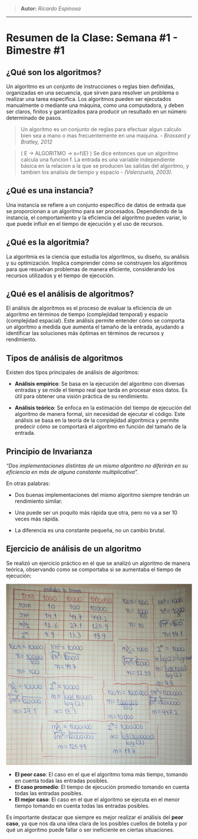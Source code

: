 > **Autor:** *Ricardo Espinosa*
---
# Resumen de la Clase: Semana #1 - Bimestre #1

## ¿Qué son los algoritmos?
Un algoritmo es un conjunto de instrucciones o reglas bien definidas, organizadas en una secuencia, que sirven para resolver un problema o realizar una tarea específica. Los algoritmos pueden ser ejecutados manualmente o mediante una máquina, como una computadora, y deben ser claros, finitos y garantizados para producir un resultado en un número determinado de pasos.

> Un algoritmo es un conjunto de reglas para efectuar algun calculo bien sea a mano o mas frecuentemente en una maquina. *- Brassard y Bratley, 2012*

> ( E -> ALGORITMO ->  s=f(E) ) Se dice entonces que un algoritmo calcula una funcion f. La entrada es una variable independiente básica en la relacion a la que se producen las salidas del algoritmo, y tambien los analisis de tiempo y espacio *- (Valenzuela, 2003)*.

## ¿Qué es una instancia?
Una instancia se refiere a un conjunto específico de datos de entrada que se proporcionan a un algoritmo para ser procesados. Dependiendo de la instancia, el comportamiento y la eficiencia del algoritmo pueden variar, lo que puede influir en el tiempo de ejecución y el uso de recursos.

## ¿Qué es la algoritmia?
La algoritmia es la ciencia que estudia los algoritmos, su diseño, su análisis y su optimización. Implica comprender cómo se construyen los algoritmos para que resuelvan problemas de manera eficiente, considerando los recursos utilizados y el tiempo de ejecución.

## ¿Qué es el análisis de algoritmos?
El análisis de algoritmos es el proceso de evaluar la eficiencia de un algoritmo en términos de tiempo (complejidad temporal) y espacio (complejidad espacial). Este análisis permite entender cómo se comporta un algoritmo a medida que aumenta el tamaño de la entrada, ayudando a identificar las soluciones más óptimas en términos de recursos y rendimiento.

## Tipos de análisis de algoritmos
Existen dos tipos principales de análisis de algoritmos:

- **Análisis empírico**: Se basa en la ejecución del algoritmo con diversas entradas y se mide el tiempo real que tarda en procesar esos datos. Es útil para obtener una visión práctica de su rendimiento.
  
- **Análisis teórico**: Se enfoca en la estimación del tiempo de ejecución del algoritmo de manera formal, sin necesidad de ejecutar el código. Este análisis se basa en la teoría de la complejidad algorítmica y permite predecir cómo se comportará el algoritmo en función del tamaño de la entrada.

## Principio de Invarianza
*“Dos implementaciones distintas
de un mismo algoritmo no diferirán en su eficiencia en más
de alguna constante multiplicativa”.*

En otras palabras:

- Dos buenas implementaciones del mismo algoritmo siempre tendrán un rendimiento similar.

- Una puede ser un poquito más rápida que otra, pero no va a ser 10 veces más rápida.

- La diferencia es una constante pequeña, no un cambio brutal.

## Ejercicio de análisis de un algoritmo
Se realizó un ejercicio práctico en el que se analizó un algoritmo de manera teórica, observando como se comportaba si se aumentaba el tiempo de ejecución:

![Ejercicio clase 1](../recursos/ejercicio_clase1.jpeg)

- **El peor caso**: El caso en el que el algoritmo toma más tiempo, tomando en cuenta todas las entradas posibles.
- **El caso promedio**: El tiempo de ejecución promedio tomando en cuenta todas las entradas posibles.
- **El mejor caso**: El caso en el que el algoritmo se ejecuta en el menor tiempo tomando en cuenta todas las entradas posibles.

Es importante destacar que siempre es mejor realizar el análisis del **peor caso**, ya que nos da una idea clara de los posibles cuellos de botella y por qué un algoritmo puede fallar o ser ineficiente en ciertas situaciones.